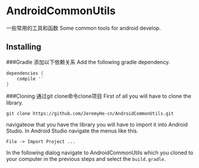AndroidCommonUtils
==================

一些常用的工具和函数
Some common tools for android develop.



Installing
---------------
###Gradle
添加以下依赖关系
Add the following gradle dependency.
```groovy
dependencies {
    compile ''
}
```

###Cloning
通过git clone命令clone项目
First of all you will have to clone the library.
```shell
git clone https://github.com/JeremyHe-cn/AndroidCommonUtils.git
```

navigateow that you have the library you will have to import it into Android Studio.
In Android Studio navigate the menus like this.
```
File -> Import Project ...
```
In the following dialog navigate to AndroidCommonUtils which you cloned to your computer in the previous steps and select the `build.gradle`.
